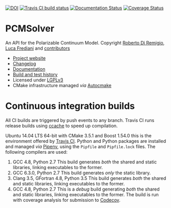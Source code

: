 [![DOI](https://zenodo.org/badge/23794148.svg)](https://zenodo.org/badge/latestdoi/23794148)
[![Travis CI build status](https://travis-ci.org/PCMSolver/pcmsolver.svg?branch=release%2F1.2.Z)](https://travis-ci.org/PCMSolver/pcmsolver)
[![Documentation Status](https://readthedocs.org/projects/pcmsolver/badge/?version=stable)](http://pcmsolver.readthedocs.org/en/latest/?badge=latest)
[![Coverage Status](https://codecov.io/gh/PCMSolver/pcmsolver/branch/release%2F1.2.Z/graph/badge.svg)](https://codecov.io/gh/PCMSolver/pcmsolver)

PCMSolver
=========

An API for the Polarizable Continuum Model. Copyright [Roberto Di Remigio](mailto:roberto.d.remigio@uit.no),
[Luca Frediani](mailto:luca.frediani@uit.no) and [contributors](https://github.com/PCMSolver/pcmsolver/blob/release/1.2.Z/AUTHORS.md)

- [Project website](https://github.com/PCMSolver/pcmsolver)
- [Changelog](CHANGELOG.md)
- [Documentation](http://pcmsolver.readthedocs.io)
- [Build and test history](https://travis-ci.org/PCMSolver/pcmsolver/builds)
- Licensed under [LGPLv3](LICENSE)
- CMake infrastructure managed *via* [Autocmake](http://autocmake.readthedocs.io/)

Continuous integration builds
=============================

All CI builds are triggered by push events to any branch.
Travis CI runs release builds using [ccache](https://ccache.samba.org/) to speed up compilation.

Ubuntu 14.04 LTS 64-bit with CMake 3.5.1 and Boost 1.54.0 this is the
environment offered by [Travis CI](https://travis-ci.org).
Python and Python packages are installed and managed _via_ [Pipenv](http://pipenv.readthedocs.io/en/latest/),
using the `Pipfile` and `Pipfile.lock` files. The following
compilers are used:

1. GCC 4.8, Python 2.7 This build generates _both_ the shared and static
   libraries, linking executables to the former.
2. GCC 6.3.0, Python 2.7 This build generates _only_ the static library.
3. Clang 3.5, GFortran 4.8, Python 3.5 This build generates _both_ the shared and static
   libraries, linking executables to the former.
4. GCC 4.8, Python 2.7 This is a _debug_ build generating _both_ the shared and static
   libraries, linking executables to the former. The build is run with
   coverage analysis for submission to [Codecov](https://codecov.io).
